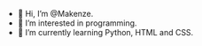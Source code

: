 - 👋 Hi, I’m @Makenze.
- 👀 I’m interested in programming.
- 🌱 I’m currently learning Python, HTML and CSS.


